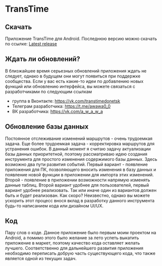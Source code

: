 # TransTime

## Скачать
Приложение TransTime для Android. Последнюю версию можно скачать по ссылке: [Latest release](./app/release/TransTimev1.2.1.apk)

## Ждать ли обновлений?
В близжайшее время серьезных обновлений приложения ждать не следует, однако в будущем они могут появиться при поддержке сообщества. Если у вас есть какие-то идеи по добавлению новых функций или обновлению интерфейса, вы можете связаться с разработчиками по следующим ссылкам

- группа в Вконтакте: https://vk.com/transtimedonetsk
- Телеграм разработчика: https://t.me/awawa0_0
- ВК разработчика:  https://vk.com/a_w_a_w_a

## Обновление базы данных
Постоянное отслеживание изменений маршрутов - очень трудоемкая задача. Еще более трудоемкая задача - корректировка маршрутов для устранения ошибок. В данный момент я считаю задачу актуализации базы данных приоритетной, поэтому рассматриваю идею создания инструмента для простого изменения содержимого базы данных. Здесь возможно два пути развития событий. Первый вариант - появление приложения для ПК, позволяющего вносить изменения в базу данных и появление новой функции в приложении для импорта этих изменений. Второй - появление в приложении возможности напрямую изменять данные таблиц. Второй вариант удобнее для пользователей, первый вариант удобнее реализовать. Так или иначе один из вариантов должен быть и будет реализован. Как скоро? Неизвестно, однако вы можете ускорить этот процесс внося вклад в разработку данного инструмента будь-то написанием кода или дизайном UI/UX.

## Код
Пару слов о коде. Данное приложение было первым моим проектом на Android, а помимо этого было желание за лето успеть выкатить приложение в маркет, поэтому качество кода оставляет желать лучшего. Соответственно для дальнейшего развития приложения необходимо переписать добрую часть существующего кода, что также является одной из текущих задач.
